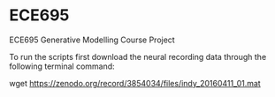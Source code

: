 # ECE695
ECE695 Generative Modelling Course Project

To run the scripts first download the neural recording data through the following terminal command:

 wget https://zenodo.org/record/3854034/files/indy_20160411_01.mat
